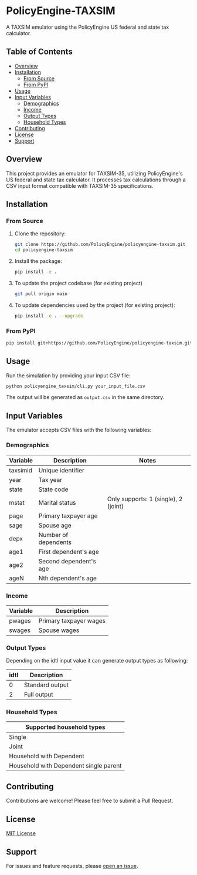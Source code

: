 # PolicyEngine-TAXSIM

A TAXSIM emulator using the PolicyEngine US federal and state tax calculator.

## Table of Contents
- [Overview](#overview)
- [Installation](#installation)
  - [From Source](#from-source)
  - [From PyPI](#from-pypi)
- [Usage](#usage)
- [Input Variables](#input-variables)
  - [Demographics](#demographics)
  - [Income](#income)
  - [Output Types](#output-types)
  - [Household Types](#household-types)
- [Contributing](#contributing)
- [License](#license)
- [Support](#support)

## Overview

This project provides an emulator for TAXSIM-35, utilizing PolicyEngine's US federal and state tax calculator. It processes tax calculations through a CSV input format compatible with TAXSIM-35 specifications.

## Installation

### From Source

1. Clone the repository:
   ```bash
   git clone https://github.com/PolicyEngine/policyengine-taxsim.git
   cd policyengine-taxsim
   ```

2. Install the package:
   ```bash
   pip install -e .
   ```
3. To update the project codebase (for existing project)
    ```bash
   git pull origin main
   ```

4. To update dependencies used by the project (for existing project):
   ```bash
   pip install -e . --upgrade
   ```

### From PyPI

```bash
pip install git+https://github.com/PolicyEngine/policyengine-taxsim.git
```

## Usage

Run the simulation by providing your input CSV file:

```bash
python policyengine_taxsim/cli.py your_input_file.csv
```

The output will be generated as `output.csv` in the same directory.

## Input Variables

The emulator accepts CSV files with the following variables:

### Demographics

| Variable  | Description                     | Notes                                    |
|-----------|--------------------------------|------------------------------------------|
| taxsimid  | Unique identifier              |                                          |
| year      | Tax year                       |                                          |
| state     | State code                     |                                          |
| mstat     | Marital status                 | Only supports: 1 (single), 2 (joint)     |
| page      | Primary taxpayer age           |                                          |
| sage      | Spouse age                     |                                          |
| depx      | Number of dependents           |                                          |
| age1      | First dependent's age          |                                          |
| age2      | Second dependent's age         |                                          |
| ageN      | Nth dependent's age            |                                          |

### Income

| Variable  | Description                     |
|-----------|--------------------------------|
| pwages    | Primary taxpayer wages         |
| swages    | Spouse wages                   |

### Output Types

Depending on the idtl input value it can generate output types as following:

| idtl | Description     |
|------|-----------------|
| 0    | Standard output |
| 2    | Full output     |

### Household Types

| Supported household types                |
|----------------------------------------|
| Single                                  |
| Joint                                   |
| Household with Dependent                |
| Household with Dependent single parent  |

## Contributing

Contributions are welcome! Please feel free to submit a Pull Request.

## License 
[MIT License](https://github.com/PolicyEngine/policyengine-taxsim?tab=License-1-ov-file#)

## Support

For issues and feature requests, please [open an issue](https://github.com/PolicyEngine/policyengine-taxsim/issues).